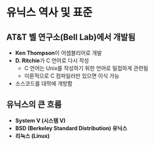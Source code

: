 # 유닉스 역사 및 표준

## AT&T 벨 연구소(Bell Lab)에서 개발됨
- **Ken Thompson**이 어셈블리어로 개발
- **D. Ritchie**가 C 언어로 다시 작성  
  - C 언어는 Unix를 작성하기 위한 언어로 밀접하게 관련됨
  - 이론적으로 C 컴파일러만 있으면 이식 가능
- 소스코드를 대학에 개방함

## 유닉스의 큰 흐름
- **System V (시스템 V)**
- **BSD (Berkeley Standard Distribution) 유닉스**
- **리눅스 (Linux)**

